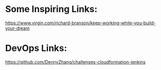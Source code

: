# Some Inspiring Links:
https://www.virgin.com/richard-branson/keep-working-while-you-build-your-dream



# DevOps Links:
https://github.com/DennyZhang/challenges-cloudformation-jenkins
